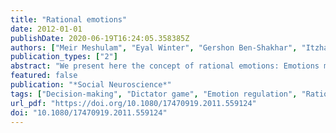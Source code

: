 ```yaml
---
title: "Rational emotions"
date: 2012-01-01
publishDate: 2020-06-19T16:24:05.358385Z
authors: ["Meir Meshulam", "Eyal Winter", "Gershon Ben-Shakhar", "Itzhak Aharon"]
publication_types: ["2"]
abstract: "We present here the concept of rational emotions: Emotions may be directly controlled and utilized in a conscious, analytic fashion, enabling an individual to size up a situation, to determine that a certain “mental state” is strategically advantageous and adjust accordingly. Building on the growing body of literature recognizing the vital role of emotions in determining decisions, we explore the complementary role of rational choice in choosing emotional states. Participants played the role of “recipient” in the dictator game, in which an anonymous “dictator” decides how to split an amount of money between himself and the recipient. A subset of recipients was given a monetary incentive to be angry at low-split offers. That subset demonstrated increased physiological arousal at low offers relative to high offers as well as more anger than other participants. These results provide a fresh outlook on human decision-making and contribute to the continuing effort to build more complete models of rational behavior."
featured: false
publication: "*Social Neuroscience*"
tags: ["Decision-making", "Dictator game", "Emotion regulation", "Rationality", "Skin conductance response"]
url_pdf: "https://doi.org/10.1080/17470919.2011.559124"
doi: "10.1080/17470919.2011.559124"
---
```



